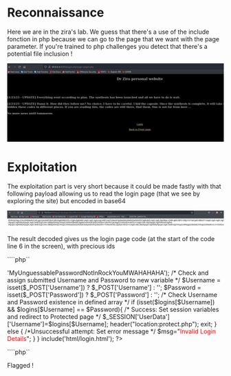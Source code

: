 # Reconnaissance

Here we are in the zira's lab. We guess that there's a use of the include fonction in php because we can go to the page that we want with the page parameter. If you're trained to php challenges you detect that there's a potential file inclusion !

![i2](21.jpg)

 # Exploitation

The exploitation part is very short because it could be made fastly with that following payload allowing us to read the login page (that we see by exploring the site) but encoded in base64

![i2](12.jpg)

The result decoded gives us the login page code (at the start of the code line 6 in the screen), with precious ids

````php``
<?php session_start(); /* Starts the session */

        /* Check Login form submitted */
        if(isset($_POST['Submit'])){
                /* Define username and associated password array */
                $logins = array('zira' => 'MyUnguessablePasswordNotInRockYouMWAHAHAHA');

                /* Check and assign submitted Username and Password to new variable */
                $Username = isset($_POST['Username']) ? $_POST['Username'] : '';
                $Password = isset($_POST['Password']) ? $_POST['Password'] : '';

                /* Check Username and Password existence in defined array */
                if (isset($logins[$Username]) && $logins[$Username] == $Password){
                        /* Success: Set session variables and redirect to Protected page  */
                        $_SESSION['UserData']['Username']=$logins[$Username];
                        header("location:protect.php");
                        exit;
                } else {
                        /*Unsuccessful attempt: Set error message */
                        $msg="<span style='color:red'>Invalid Login Details</span>";
                }
        }

include('html/login.html');
?>
````php``

Flagged !

